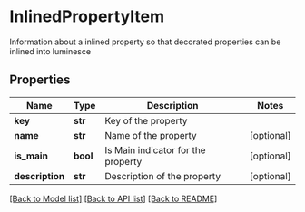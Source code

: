 # InlinedPropertyItem

Information about a inlined property so that decorated properties can be inlined into luminesce

## Properties
Name | Type | Description | Notes
------------ | ------------- | ------------- | -------------
**key** | **str** | Key of the property | 
**name** | **str** | Name of the property | [optional] 
**is_main** | **bool** | Is Main indicator for the property | [optional] 
**description** | **str** | Description of the property | [optional] 

[[Back to Model list]](../README.md#documentation-for-models) [[Back to API list]](../README.md#documentation-for-api-endpoints) [[Back to README]](../README.md)


